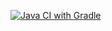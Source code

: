 [![Java CI with Gradle](https://github.com/NikolayMartoplyas/Patterns-2/actions/workflows/gradle.yml/badge.svg)](https://github.com/NikolayMartoplyas/Patterns-2/actions/workflows/gradle.yml)